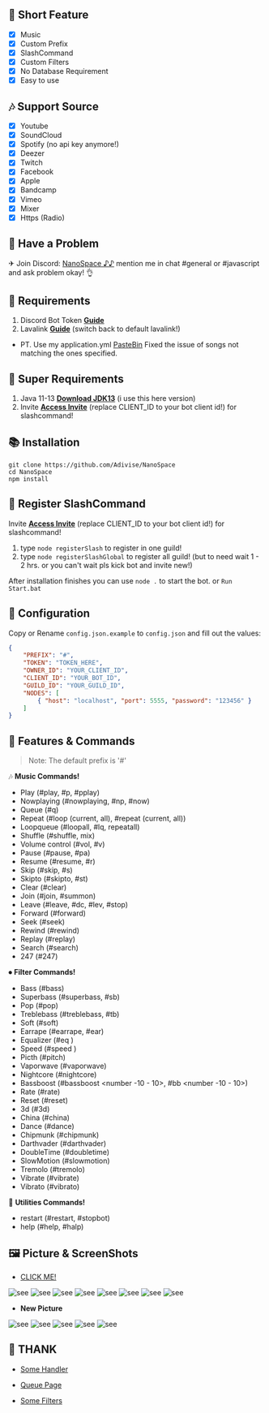 ## 📑 Short Feature
- [x] Music
- [x] Custom Prefix
- [x] SlashCommand
- [x] Custom Filters
- [x] No Database Requirement
- [x] Easy to use

## 🎶 Support Source
- [x] Youtube
- [x] SoundCloud
- [x] Spotify (no api key anymore!)
- [x] Deezer
- [x] Twitch
- [x] Facebook
- [x] Apple
- [x] Bandcamp
- [x] Vimeo
- [x] Mixer
- [x] Https (Radio)

## 🚨 Have a Problem

✈ Join Discord:  [NanoSpace ♪♪](https://discord.gg/SNG3dh3MbR)
   mention me in chat #general or #javascript and ask problem okay! 👌


## 📎 Requirements

1. Discord Bot Token **[Guide](https://discordjs.guide/preparations/setting-up-a-bot-application.html#creating-your-bot)**
2. Lavalink **[Guide](https://github.com/freyacodes/lavalink)** (switch back to default lavalink!)
- PT. Use my application.yml [PasteBin](https://pastebin.com/FwekJDuX) Fixed the issue of songs not matching the ones specified. 

## 🛑 Super Requirements 

1. Java 11-13 **[Download JDK13](http://www.mediafire.com/file/m6gk7aoq96db8g0/file)** (i use this here version)
2. Invite **[Access Invite](https://discord.com/api/oauth2/authorize?client_id=CLIENT_ID&permissions=8&scope=bot%20applications.commands)** (replace CLIENT_ID to your bot client id!) for slashcommand!

## 📚 Installation

```
git clone https://github.com/Adivise/NanoSpace
cd NanoSpace
npm install
```

## 🤖 Register SlashCommand

Invite **[Access Invite](https://discord.com/api/oauth2/authorize?client_id=CLIENT_ID&permissions=8&scope=bot%20applications.commands)** (replace CLIENT_ID to your bot client id!) for slashcommand!

1. type `node registerSlash` to register in one guild!
2. type `node registerSlashGlobal` to register all guild! (but to need wait 1 - 2 hrs. or you can't wait pls kick bot and invite new!)

After installation finishes you can use `node .` to start the bot. or `Run Start.bat`

## 📄 Configuration

Copy or Rename `config.json.example` to `config.json` and fill out the values:

```json
{
	"PREFIX": "#",
	"TOKEN": "TOKEN_HERE",
	"OWNER_ID": "YOUR_CLIENT_ID",
	"CLIENT_ID": "YOUR_BOT_ID",
	"GUILD_ID": "YOUR_GUILD_ID",
	"NODES": [
		{ "host": "localhost", "port": 5555, "password": "123456" }
	]
}
```

## 🔩 Features & Commands

> Note: The default prefix is '#'

🎶 **Music Commands!** 

- Play (#play, #p, #pplay)
- Nowplaying (#nowplaying, #np, #now)
- Queue (#q)
- Repeat (#loop (current, all), #repeat (current, all))
- Loopqueue (#loopall, #lq, repeatall)
- Shuffle (#shuffle, mix)
- Volume control (#vol, #v)
- Pause (#pause, #pa)
- Resume (#resume, #r)
- Skip (#skip, #s)
- Skipto (#skipto, #st)
- Clear (#clear)
- Join (#join, #summon)
- Leave (#leave, #dc, #lev, #stop)
- Forward (#forward)
- Seek (#seek)
- Rewind (#rewind)
- Replay (#replay)
- Search (#search)
- 247 (#247)

⏺ **Filter Commands!**
- Bass (#bass)
- Superbass (#superbass, #sb)
- Pop (#pop)
- Treblebass (#treblebass, #tb)
- Soft (#soft)
- Earrape (#earrape, #ear)
- Equalizer (#eq <custom>)
- Speed (#speed )
- Picth (#pitch)
- Vaporwave (#vaporwave)
- Nightcore (#nightcore)
- Bassboost (#bassboost <number -10 - 10>, #bb <number -10 - 10>)
- Rate (#rate)
- Reset (#reset)
- 3d (#3d)
- China (#china)
- Dance (#dance)
- Chipmunk (#chipmunk)
- Darthvader (#darthvader)
- DoubleTime (#doubletime)
- SlowMotion (#slowmotion)
- Tremolo (#tremolo)
- Vibrate (#vibrate)
- Vibrato (#vibrato)
	
📑 **Utilities Commands!**
- restart (#restart, #stopbot)
- help (#help, #halp)

## 🖼 Picture & ScreenShots

- [CLICK ME!](https://imgur.com/a/qzgEhTd)

![see](https://i.imgur.com/wvSDhJ0.png)
![see](https://i.imgur.com/XjVuX8K.png)
![see](https://i.imgur.com/ThSvWPx.png)
![see](https://i.imgur.com/jncxeNu.png)
![see](https://i.imgur.com/7mDFd30.png)
![see](https://i.imgur.com/jL1IMeW.png)
![see](https://i.imgur.com/5461gRn.png)
![see](https://i.imgur.com/42PavqR.png)

- **New Picture**

![see](https://i.imgur.com/xUurYDJ.png)
![see](https://i.imgur.com/hxSCmeP.png)
![see](https://i.imgur.com/P3GNCbQ.png)
![see](https://i.imgur.com/9Plhzar.png)
![see](https://i.imgur.com/k2Sp8zo.png)


## 👏 THANK
- [Some Handler](https://github.com/brblacky/lavamusic)

- [Queue Page](https://github.com/Tetracyl/EarTensifier)
	
- [Some Filters](https://github.com/Tomato6966/discord-js-lavalink-Music-Bot-erela-js)

